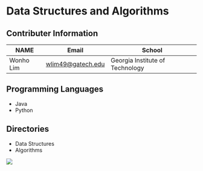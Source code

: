 # Data Structures and Algorithms 

## Contributer Information
| NAME      | Email                |School                            |
| --------- | -------------------- |----------------------------------|
| Wonho Lim | wlim49@gatech.edu    | Georgia Institute of Technology  |

## Programming Languages
* Java
* Python

## Directories
* Data Structures
* Algorithms

![](https://res.infoq.com/articles/overcoming-privacy-challenges-synthetic-data/en/headerimage/Overcoming-Data-Scarcity-Privacy-Challenges-with-Synthetic-Data-header-1608564048402.jpg)
